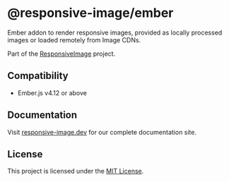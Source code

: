 # @responsive-image/ember

Ember addon to render responsive images, provided as locally processed images or loaded remotely from Image CDNs.

Part of the [ResponsiveImage](https://github.com/simonihmig/responsive-image) project.

## Compatibility

- Ember.js v4.12 or above

## Documentation

Visit [responsive-image.dev](https://responsive-image.dev) for our complete documentation site.

## License

This project is licensed under the [MIT License](LICENSE.md).

